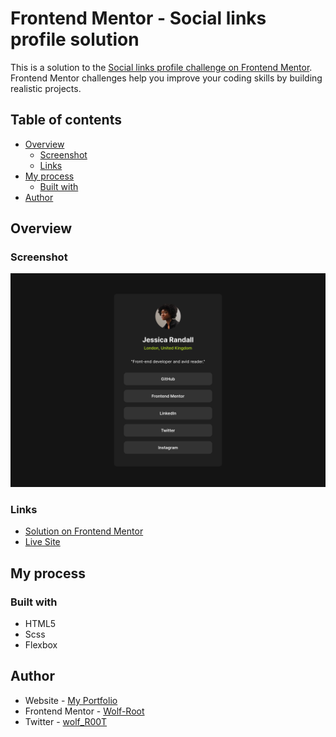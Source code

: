 # Frontend Mentor - Social links profile solution

This is a solution to the [Social links profile challenge on Frontend Mentor](https://www.frontendmentor.io/challenges/social-links-profile-UG32l9m6dQ). Frontend Mentor challenges help you improve your coding skills by building realistic projects.

## Table of contents

-   [Overview](#overview)
    -   [Screenshot](#screenshot)
    -   [Links](#links)
-   [My process](#my-process)
    -   [Built with](#built-with)
-   [Author](#author)

## Overview

### Screenshot

![screenshot](assets/screenshot.png)

### Links

-   [Solution on Frontend Mentor](https://www.frontendmentor.io/solutions/frontend-mentor---social-links-profile-solution-htmlscss-iOPS_DqY6R)
-   [Live Site](https://wolf-root.github.io/Frontend-Mentor-Social-links-profile/)

## My process

### Built with

-   HTML5
-   Scss
-   Flexbox

## Author

-   Website - [My Portfolio](https://yousseffed.vercel.app/)
-   Frontend Mentor - [Wolf-Root](https://www.frontendmentor.io/profile/Wolf-Root)
-   Twitter - [wolf_R00T](https://x.com/wolf_R00T)

